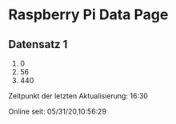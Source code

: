
# Raspberry Pi Data Page
## Datensatz 1
1. 0
2. 56
3. 440

Zeitpunkt der letzten Aktualisierung: 16:30

Online seit: 05/31/20,10:56:29
    